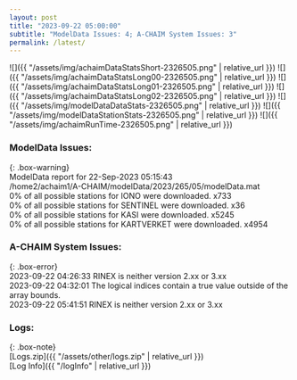 ```yaml
---
layout: post
title: "2023-09-22 05:00:00"
subtitle: "ModelData Issues: 4; A-CHAIM System Issues: 3"
permalink: /latest/
---
```


![]({{ "/assets/img/achaimDataStatsShort-2326505.png" | relative_url }})
![]({{ "/assets/img/achaimDataStatsLong00-2326505.png" | relative_url }})
![]({{ "/assets/img/achaimDataStatsLong01-2326505.png" | relative_url }})
![]({{ "/assets/img/achaimDataStatsLong02-2326505.png" | relative_url }})
![]({{ "/assets/img/modelDataDataStats-2326505.png" | relative_url }})
![]({{ "/assets/img/modelDataStationStats-2326505.png" | relative_url }})
![]({{ "/assets/img/achaimRunTime-2326505.png" | relative_url }})


### ModelData Issues:  
  
{: .box-warning}  
 ModelData report for 22-Sep-2023 05:15:43   
 /home2/achaim1/A-CHAIM/modelData/2023/265/05/modelData.mat   
 0% of all possible stations for IONO were downloaded. x733   
 0% of all possible stations for SENTINEL were downloaded. x36   
 0% of all possible stations for KASI were downloaded. x5245   
 0% of all possible stations for KARTVERKET were downloaded. x4954   
  
### A-CHAIM System Issues:  
  
{: .box-error}  
2023-09-22 04:26:33 RINEX is neither version 2.xx or 3.xx  
2023-09-22 04:32:01 The logical indices contain a true value outside of the array bounds.  
2023-09-22 05:41:51 RINEX is neither version 2.xx or 3.xx  

### Logs:  
  
{: .box-note}  
[Logs.zip]({{ "/assets/other/logs.zip" | relative_url }})  
[Log Info]({{ "/logInfo" | relative_url }})  
